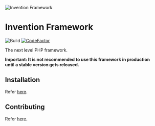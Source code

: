 ![Invention Framework](https://repository-images.githubusercontent.com/438729131/0c5749e4-96da-4f48-b2d0-0d931478b79c)
 
 
# Invention Framework
![Build](https://github.com/onesoft-sudo/invention-framework/actions/workflows/php.yml/badge.svg)
[![CodeFactor](https://www.codefactor.io/repository/github/onesoft-sudo/invention-framework/badge)](https://www.codefactor.io/repository/github/onesoft-sudo/invention-framework)

The next level PHP framework.

**Important: It is not recommended to use this framework in production until a stable version gets released.**

## Installation
Refer [here](https://github.com/onesoft-sudo/invention-project#direct-installation).

## Contributing
Refer [here](https://github.com/onesoft-sudo/invention-project#contributing).

